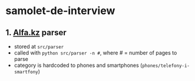 # samolet-de-interview

## 1. [Alfa.kz](alfa.kz) parser  
- stored at `src/parser`
- called with `python src/parser -n #`, where # = number of pages to parse  
- category is hardcoded to phones and smartphones (`phones/telefony-i-smartfony`)  